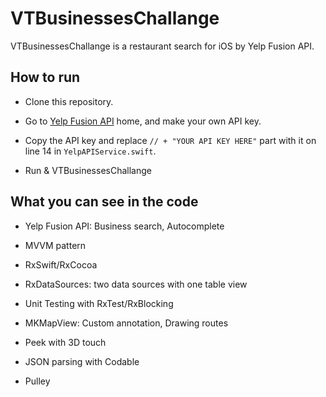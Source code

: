 # VTBusinessesChallange
VTBusinessesChallange is a restaurant search for iOS by Yelp Fusion API.

## How to run
- Clone this repository.
- Go to [Yelp Fusion API](https://github.com/mukeshpatil1/VTBusinessesChallange.git) home, and make your own API key.
- Copy the API key and replace `// + "YOUR API KEY HERE"` part with it on line 14 in `YelpAPIService.swift`.


- Run & VTBusinessesChallange

## What you can see in the code

- Yelp Fusion API: Business search, Autocomplete

- MVVM pattern

- RxSwift/RxCocoa

- RxDataSources: two data sources with one table view

- Unit Testing with RxTest/RxBlocking

- MKMapView: Custom annotation, Drawing routes

- Peek with 3D touch

- JSON parsing with Codable

- Pulley
